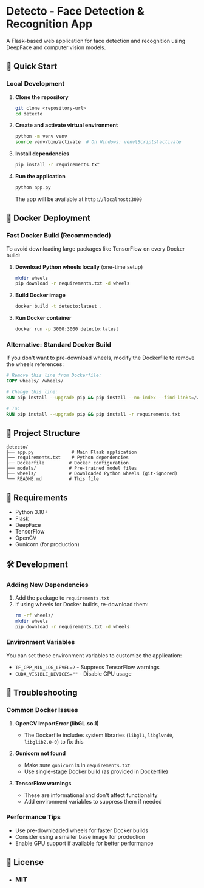 # Detecto - Face Detection & Recognition App

A Flask-based web application for face detection and recognition using DeepFace and computer vision models.

## 🚀 Quick Start

### Local Development

1. **Clone the repository**
   ```bash
   git clone <repository-url>
   cd detecto
   ```

2. **Create and activate virtual environment**
   ```bash
   python -m venv venv
   source venv/bin/activate  # On Windows: venv\Scripts\activate
   ```

3. **Install dependencies**
   ```bash
   pip install -r requirements.txt
   ```

4. **Run the application**
   ```bash
   python app.py
   ```

   The app will be available at `http://localhost:3000`

## 🐳 Docker Deployment

### Fast Docker Build (Recommended)

To avoid downloading large packages like TensorFlow on every Docker build:

1. **Download Python wheels locally** (one-time setup)
   ```bash
   mkdir wheels
   pip download -r requirements.txt -d wheels
   ```

2. **Build Docker image**
   ```bash
   docker build -t detecto:latest .
   ```

3. **Run Docker container**
   ```bash
   docker run -p 3000:3000 detecto:latest
   ```

### Alternative: Standard Docker Build

If you don't want to pre-download wheels, modify the Dockerfile to remove the wheels references:

```dockerfile
# Remove this line from Dockerfile:
COPY wheels/ /wheels/

# Change this line:
RUN pip install --upgrade pip && pip install --no-index --find-links=/wheels -r requirements.txt

# To:
RUN pip install --upgrade pip && pip install -r requirements.txt
```

## 📁 Project Structure

```
detecto/
├── app.py              # Main Flask application
├── requirements.txt    # Python dependencies
├── Dockerfile         # Docker configuration
├── models/            # Pre-trained model files
├── wheels/            # Downloaded Python wheels (git-ignored)
└── README.md          # This file
```

## 🔧 Requirements

- Python 3.10+
- Flask
- DeepFace
- TensorFlow
- OpenCV
- Gunicorn (for production)

## 🛠️ Development

### Adding New Dependencies

1. Add the package to `requirements.txt`
2. If using wheels for Docker builds, re-download them:
   ```bash
   rm -rf wheels/
   mkdir wheels
   pip download -r requirements.txt -d wheels
   ```

### Environment Variables

You can set these environment variables to customize the application:

- `TF_CPP_MIN_LOG_LEVEL=2` - Suppress TensorFlow warnings
- `CUDA_VISIBLE_DEVICES=""` - Disable GPU usage

## 🐛 Troubleshooting

### Common Docker Issues

1. **OpenCV ImportError (libGL.so.1)**
   - The Dockerfile includes system libraries (`libgl1`, `libglvnd0`, `libglib2.0-0`) to fix this

2. **Gunicorn not found**
   - Make sure `gunicorn` is in `requirements.txt`
   - Use single-stage Docker build (as provided in Dockerfile)

3. **TensorFlow warnings**
   - These are informational and don't affect functionality
   - Add environment variables to suppress them if needed

### Performance Tips

- Use pre-downloaded wheels for faster Docker builds
- Consider using a smaller base image for production
- Enable GPU support if available for better performance

## 📄 License
- ### MIT
